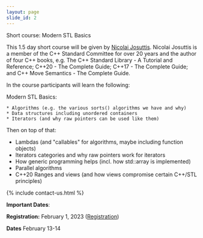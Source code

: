 ```yaml
--- 
layout: page 
slide_id: 2 
---
```


<div class="row mt-xs-0 mt-sm-0 mt-md-1 mt-lg-2 mt-xl-3 mb-xs-2 mb-sm-2">

<div class="col-sm-12 col-xs-12 col-md-6 col-lg-6 col-xl-6 text-justify conference-text" markdown="1">

Short course: Modern STL Basics

This 1.5 day short course will be given by [Nicolai Josuttis](http://www.josuttis.de/).
Nicolai Josuttis is a member of the C++ Standard Committee for
over 20 years and the author of four C++ books, e.g. The C++ Standard Library - A Tutorial and Reference; C++20 - The Complete Guide;
C++17 - The Complete Guide; and C++ Move Semantics - The Complete Guide.

In the course participants will learn the following:

Modern STL Basics:

    * Algorithms (e.g. the various sorts() algorithms we have and why)
    * Data structures including unordered containers
    * Iterators (and why raw pointers can be used like them)

Then on top of that:

   * Lambdas (and "callables" for algorithms, maybe including function objects)
   * Iterators categories and why raw pointers work for iterators
   * How generic programming helps (incl. how std::array is implemented)
   * Parallel algorithms
   * C++20 Ranges and  views (and how views compromise certain C++/STL principles)

{% include contact-us.html %}

</div>

<div class="col-sm-12 col-xs-12 col-md-6 col-lg-6 col-xl-6 conference-text text-justify" markdown="1">

**Important Dates**:

**Registration:** February 1, 2023 ([Registration](https://www.eventbrite.com/e/workshop-on-asynchronous-many-task-systems-and-applications-2023-registration-413011627897))

**Dates** February 13-14

</div>

</div>

